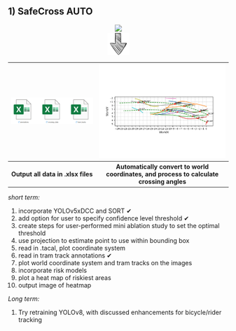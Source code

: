 

## **1) SafeCross AUTO**



<div align="center">
    <img src="../images/SafeCross AUTO.gif" width="400" />
</div>

<div align="center">
    <img src="../images/down-arrow-png-down-arrow-sketch-free-icon-512.png" width="50" />
</div>




<div align="center">
    <table>
        <tr>
            <td><img src="../images/xlsx_files.png" width="400" /></td>
            <td><img src="../SafeCross AUTO/example output/287ALL/Sceneplot_WorldCoords.png" width="400" /></td> 
        </tr>
        <tr>
            <!-- Add your headings here -->
            <th>Output all data in .xlsx files</th>
            <th>Automatically convert to world coordinates, and process to calculate crossing angles</th>
        </tr>
    </table>
</div>





_short term:_
1. incorporate YOLOv5xDCC and SORT ✔
2. add option for user to specify confidence level threshold ✔
3. create steps for user-performed mini ablation study to set the optimal threshold
4. use projection to estimate point to use within bounding box
5. read in .tacal, plot coordinate system
6. read in tram track annotations ✔
7. plot world coordinate system and tram tracks on the images
8. incorporate risk models
9. plot a heat map of riskiest areas
10. output image of heatmap




_Long term:_
1. Try retraining YOLOv8, with discussed enhancements for bicycle/rider tracking

